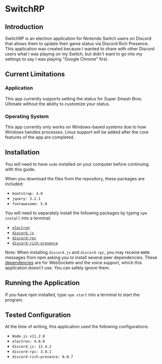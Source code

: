 # SwitchRP
## Introduction

SwitchRP is an electron application for Nintendo Switch users on Discord that allows them to update their game status via Discord Rich Presence. This application was created because I wanted to share with other Discord users what I was playing on my Switch, but didn't want to go into my settings to say I was playing "Google Chrome" first.

## Current Limitations
### Application 
This app currently supports setting the status for Super Smash Bros. Ultimate without the ability to customize your status.
### Operating System
This app currently only works on Windows-based systems due to how Windows handles processes. Linux support will be added after the core features of the app are completed.

## Installation
You will need to have `node` installed on your computer before continuing with this guide.

When you download the files from the repository, these packages are included:
* `bootstrap: 4.0`
* `jquery: 3.2.1`
* `fontawesome: 5.0`

You will need to separately install the following packages by typing `npm install` into a terminal:
* [`electron`](https://www.npmjs.com/package/electron)
* [`discord.js`](https://www.npmjs.com/package/discord.js)
* [`discord-rpc`](https://www.npmjs.com/package/discord-rpc)
* [`discord-rich-presence`](https://www.npmjs.com/package/discord-rich-presence)

Note: When installing `discord.js` and `discord-rpc`, you may receive `WARN` messages from npm asking you to install several peer dependencies. These [dependencies](https://www.npmjs.com/package/discord.js#optional-packages) are for WebSockets and the voice support, which this application doesn't use. You can safely ignore them.

## Running the Application
If you have npm installed, type `npm start` into a terminal to start the program.

## Tested Configuration
At the time of writing, this application used the following configurations:
* `Node.js v11.2.0`
* `electron: 4.0.0`
* `discord.js: 11.4.2`
* `discord-rpc: 3.0.1`
* `discord-rich-presence: 0.0.7`